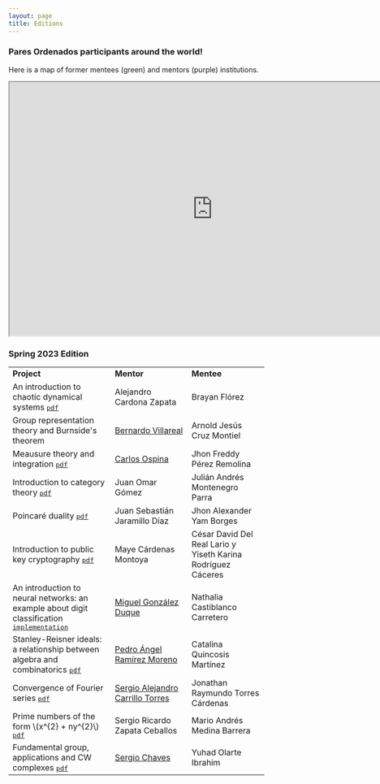 ```yaml
---
layout: page
title: Editions
---
```


### Pares Ordenados participants around the world! 

Here is a map of former mentees (green) and mentors (purple) institutions.

<div class="google-map">
<p align="center">
<iframe src="https://www.google.com/maps/d/u/0/embed?mid=19L_QWRcbf_-wnArip-CerdlmfJ-c4hs&ehbc=2E312F" 
width="800" height="500"></iframe>
</p>
</div>

### Spring 2023 Edition
<p align="center">
<table style="width:100%">
  <tr>
    <td style="width:40%"><strong>Project</strong></td>
    <td style="width:30%"><strong>Mentor</strong></td>
    <td><strong>Mentee</strong></td>
  </tr>
  <tr>
    <td>An introduction to chaotic dynamical systems 
      <a href="https://ninyam.github.io/paresordenados/edicionP23/(Alejandro,BrayanF).pdf"><tt>pdf</tt></a>
    </td>
    <td>Alejandro Cardona Zapata</td>
    <td>Brayan Flórez</td>
  </tr>
  <tr>
    <td>Group representation theory and Burnside's theorem</td>
    <td><a href="https://www.matem.unam.mx/~villarreal/">Bernardo Villareal</a></td>
    <td>Arnold Jesús Cruz Montiel</td>
  </tr>
  <tr>
    <td>Meausure theory and integration 
      <a href="https://ninyam.github.io/paresordenados/edicionP23/(Carlos,Jhon%20Freddy).pdf"><tt>pdf</tt></a>
    </td>
    <td><a href="https://www.math.utah.edu/~ospina/">Carlos Ospina</a></td>
    <td>Jhon Freddy Pérez Remolina</td>
  </tr>
  <tr>
    <td>Introduction to category theory 
      <a href="https://ninyam.github.io/paresordenados/edicionP23/(Juan%20Omar,Julian%20Andres).pdf"><tt>pdf</tt></a>
    </td>
    <td>Juan Omar Gómez</td>
    <td>Julián Andrés Montenegro Parra</td>
  </tr>
  <tr>
    <td>Poincaré duality
      <a href="https://ninyam.github.io/paresordenados/edicionP23/(Juan%20Sebastian,Jhon%20Alexander).pdf"><tt>pdf</tt></a>
    </td>
    <td>Juan Sebastián Jaramillo Díaz</td>
    <td>Jhon Alexander Yam Borges</td>
  </tr>
  <tr>
    <td>Introduction to public key cryptography
      <a href="https://ninyam.github.io/paresordenados/edicionP23/(Maye,Cesar+Yiseth).pdf"><tt>pdf</tt></a>
    </td>
    <td>Maye Cárdenas Montoya</td>
    <td>César David Del Real Lario y Yiseth Karina Rodríguez Cáceres</td>
  </tr>
  <tr>
    <td>An introduction to neural networks: an example about digit classification
      <a href="https://github.com/nathalia1128/pares_ordenados_2"><tt>implementation</tt></a>
    </td>
    <td><a href="https://www.miguelgondu.com/about/">Miguel González Duque</a></td>
    <td>Nathalia Castiblanco Carretero</td>
  </tr>
  <tr>
    <td>Stanley-Reisner ideals: a relationship between algebra and combinatorics
      <a href="https://ninyam.github.io/paresordenados/edicionP23/(Pedro,Catalina).pdf"><tt>pdf</tt></a>
    </td>
    <td><a href="https://sites.google.com/cimat.mx/pedro-ramirez-moreno/home-page">Pedro Ángel Ramírez Moreno</a></td>
    <td>Catalina Quincosis Martínez</td>
  </tr>
  <tr>
    <td>Convergence of Fourier series 
      <a href="https://ninyam.github.io/paresordenados/edicionP23/(Sergio%20Alejandro,Jonathan%20Raymundo).pdf"><tt>pdf</tt></a>
    </td>
    <td><a href="https://sergiocarrillo3026.wixsite.com/scarrillomath">Sergio Alejandro Carrillo Torres</a></td>
    <td>Jonathan Raymundo Torres Cárdenas</td>
  </tr>
  <tr>
    <td>Prime numbers of the form \(x^{2} + ny^{2}\) 
      <a href="https://ninyam.github.io/paresordenados/edicionP23/(Sergio%20Ricardo,Mario%20Andres).pdf"><tt>pdf</tt></a>
    </td>
    <td>Sergio Ricardo Zapata Ceballos</td>
    <td>Mario Andrés Medina Barrera</td>
  </tr>
  <tr>
    <td>Fundamental group, applications and CW complexes 
      <a href="https://ninyam.github.io/paresordenados/edicionP23/(Sergio,Yuhad).pdf"><tt>pdf</tt></a>
    </td>
    <td><a href="https://schavesr.com/">Sergio Chaves</a></td>
    <td>Yuhad Olarte Ibrahim</td>
  </tr>
</table>
</p>